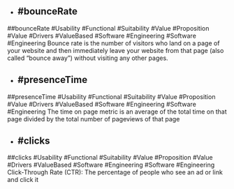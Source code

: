 - ## #bounceRate
##bounceRate #Usability #Functional #Suitability #Value #Proposition #Value #Drivers #ValueBased #Software #Engineering #Software #Engineering 
Bounce rate is the number of visitors who land on a page of your website and then  immediately leave your website from that page (also called “bounce away”) without  visiting any other pages.

- ## #presenceTime
##presenceTime #Usability #Functional #Suitability #Value #Proposition #Value #Drivers #ValueBased #Software #Engineering #Software #Engineering 
The time on page metric is an average of the total time on that page divided by the total  number of pageviews of that page

- ## #clicks
##clicks #Usability #Functional #Suitability #Value #Proposition #Value #Drivers #ValueBased #Software #Engineering #Software #Engineering 
Click-Through Rate (CTR): The percentage of people who see an ad  or link and click it

